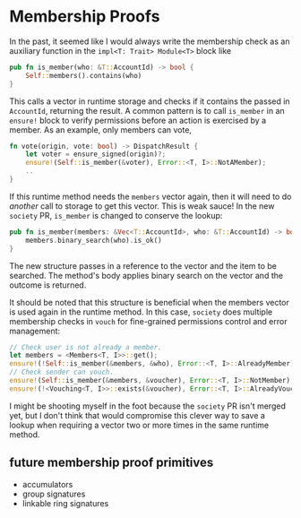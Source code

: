 # Membership Proofs

In the past, it seemed like I would always write the membership check as an auxiliary function in the `impl<T: Trait> Module<T>` block like

```rust
pub fn is_member(who: &T::AccountId) -> bool {
    Self::members().contains(who)
}
```

This calls a vector in runtime storage and checks if it contains the passed in `AccountId`, returning the result. A common pattern is to call `is_member` in an `ensure!` block to verify permissions before an action is exercised by a member. As an example, only members can vote,

```rust
fn vote(origin, vote: bool) -> DispatchResult {
    let voter = ensure_signed(origin)?;
    ensure!(Self::is_member(&voter), Error::<T, I>::NotAMember);
    ..
}
```

If this runtime method needs the `members` vector again, then it will need to do *another* call to storage to get this vector. This is weak sauce! In the new `society` PR, `is_member` is changed to conserve the lookup:

```rust
pub fn is_member(members: &Vec<T::AccountId>, who: &T::AccountId) -> bool {
    members.binary_search(who).is_ok()
}
```

The new structure passes in a reference to the vector and the item to be searched. The method's body applies binary search on the vector and the outcome is returned.

It should be noted that this structure is beneficial when the members vector is used again in the runtime method. In this case, `society` does multiple membership checks in `vouch` for fine-grained permissions control and error management:

```rust
// Check user is not already a member.
let members = <Members<T, I>>::get();
ensure!(!Self::is_member(&members, &who), Error::<T, I>::AlreadyMember);
// Check sender can vouch.
ensure!(Self::is_member(&members, &voucher), Error::<T, I>::NotMember);
ensure!(!<Vouching<T, I>>::exists(&voucher), Error::<T, I>::AlreadyVouching);
```

I might be shooting myself in the foot because the `society` PR isn't merged yet, but I don't think that would compromise this clever way to save a lookup when requiring a vector two or more times in the same runtime method.

## future membership proof primitives
* accumulators
* group signatures
* linkable ring signatures